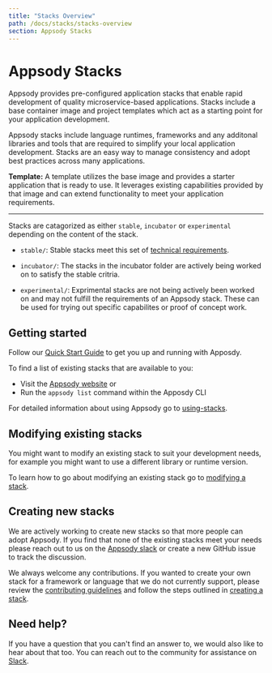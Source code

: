 ```yaml
---
title: "Stacks Overview"
path: /docs/stacks/stacks-overview
section: Appsody Stacks
---
```

# Appsody Stacks

Appsody provides pre-configured application stacks that enable rapid development of quality microservice-based applications. Stacks include a base container image and project templates which act as a starting point for your application development.

Appsody stacks include language runtimes, frameworks and any additonal libraries and tools that are required to simplify your local application development. Stacks are an easy way to manage consistency and adopt best practices across many applications.

**Template:** A template utilizes the base image and provides a starter application that is ready to use. It leverages existing capabilities provided by that image and can extend functionality to meet your application requirements.

---
Stacks are catagorized as either `stable`, `incubator` or `experimental` depending on the content of the stack.

- `stable/`: Stable stacks meet this set of [technical requirements](../../STABLE_TECHNICAL_REQUIREMENTS.md).

- `incubator/`: The stacks in the incubator folder are actively being worked on to satisfy the stable critria.

- `experimental/`: Exprimental stacks are not being actively been worked on and may not fulfill the requirements of an Appsody stack. These can be used for trying out specific capabilites or proof of concept work.

## Getting started
Follow our [Quick Start Guide](../getting-started/quick-start.md) to get you up and running with Apposdy.

To find a list of existing stacks that are available to you:
- Visit the [Appsody website](https://appsody.dev) or
- Run the `appsody list` command within the Apposdy CLI

For detailed information about using Appsody go to [using-stacks](using-appsody.md).

## Modifying existing stacks
You might want to modify an existing stack to suit your development needs, for example you might want to use a different library or runtime version.

To learn how to go about modifying an existing stack go to [modifying a stack](create-or-modify.md#modifying-a-stack).

## Creating new stacks
We are actively working to create new stacks so that more people can adopt Appsody. If you find that none of the existing stacks meet your needs please reach out to us on the [Appsody slack](https://appsody-slack.eu-gb.mybluemix.net/) or create a new GitHub issue to track the discussion.

We always welcome any contributions. If you wanted to create your own stack for a framework or language that we do not currently support, please review the [contributing guidelines](https://github.com/appsody/docs/blob/master/CONTRIBUTING.md) and follow the steps outlined in [creating a stack](create-or-modify.md#creating-a-stack).

## Need help?
If you have a question that you can't find an answer to, we would also like to hear about that too. You can reach out to the community for assistance on [Slack](https://appsody-slack.eu-gb.mybluemix.net/).